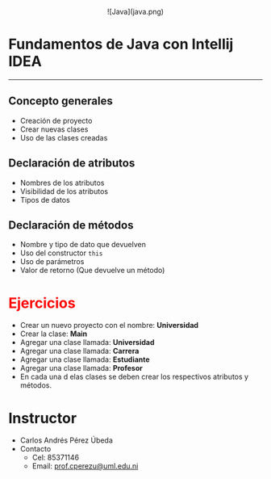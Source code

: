 <p style="text-align:center">
![Java](java.png)
</p>

# Fundamentos de Java con Intellij IDEA 

---

 ## Concepto generales
 
 * Creación de proyecto
 * Crear nuevas clases
 * Uso de las clases creadas
 
 ## Declaración de atributos
 
* Nombres de los atributos
* Visibilidad de los atributos
* Tipos de datos

## Declaración de métodos

* Nombre y tipo de dato que devuelven
* Uso del constructor `this`
* Uso de parámetros
* Valor de retorno (Que devuelve un método)  

# <span style="color:red">Ejercicios</span>

* Crear un nuevo proyecto con el nombre: **Universidad**
* Crear la clase: **Main**
* Agregar una clase llamada: **Universidad**
* Agregar una clase llamada: **Carrera**
* Agregar una clase llamada: **Estudiante**
* Agregar una clase llamada: **Profesor**
* En cada una d elas clases se deben crear los respectivos atributos y métodos.

# Instructor

* Carlos Andrés Pérez Úbeda
* Contacto
    - Cel: 85371146
    - Email: prof.cperezu@uml.edu.ni